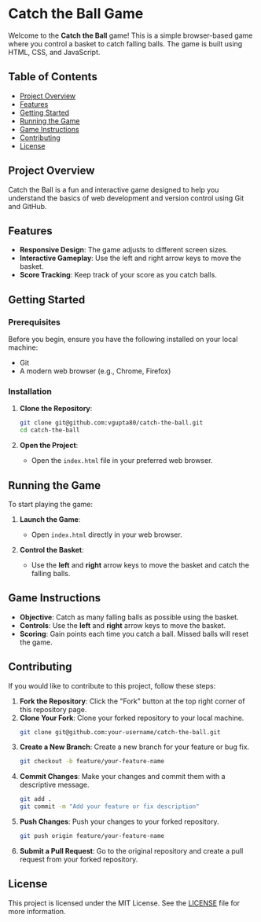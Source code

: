 # Catch the Ball Game

Welcome to the **Catch the Ball** game! This is a simple browser-based game where you control a basket to catch falling balls. The game is built using HTML, CSS, and JavaScript.

## Table of Contents

- [Project Overview](#project-overview)
- [Features](#features)
- [Getting Started](#getting-started)
- [Running the Game](#running-the-game)
- [Game Instructions](#game-instructions)
- [Contributing](#contributing)
- [License](#license)

## Project Overview

Catch the Ball is a fun and interactive game designed to help you understand the basics of web development and version control using Git and GitHub.

## Features

- **Responsive Design**: The game adjusts to different screen sizes.
- **Interactive Gameplay**: Use the left and right arrow keys to move the basket.
- **Score Tracking**: Keep track of your score as you catch balls.

## Getting Started

### Prerequisites

Before you begin, ensure you have the following installed on your local machine:

- Git
- A modern web browser (e.g., Chrome, Firefox)

### Installation

1. **Clone the Repository**:
    ```sh
    git clone git@github.com:vgupta80/catch-the-ball.git
    cd catch-the-ball
    ```

2. **Open the Project**:
    - Open the `index.html` file in your preferred web browser.

## Running the Game

To start playing the game:

1. **Launch the Game**:
    - Open `index.html` directly in your web browser.

2. **Control the Basket**:
    - Use the **left** and **right** arrow keys to move the basket and catch the falling balls.

## Game Instructions

- **Objective**: Catch as many falling balls as possible using the basket.
- **Controls**: Use the **left** and **right** arrow keys to move the basket.
- **Scoring**: Gain points each time you catch a ball. Missed balls will reset the game.

## Contributing

If you would like to contribute to this project, follow these steps:

1. **Fork the Repository**: Click the "Fork" button at the top right corner of this repository page.
2. **Clone Your Fork**: Clone your forked repository to your local machine.
    ```sh
    git clone git@github.com:your-username/catch-the-ball.git
    ```
3. **Create a New Branch**: Create a new branch for your feature or bug fix.
    ```sh
    git checkout -b feature/your-feature-name
    ```
4. **Commit Changes**: Make your changes and commit them with a descriptive message.
    ```sh
    git add .
    git commit -m "Add your feature or fix description"
    ```
5. **Push Changes**: Push your changes to your forked repository.
    ```sh
    git push origin feature/your-feature-name
    ```
6. **Submit a Pull Request**: Go to the original repository and create a pull request from your forked repository.

## License

This project is licensed under the MIT License. See the [LICENSE](LICENSE) file for more information.

